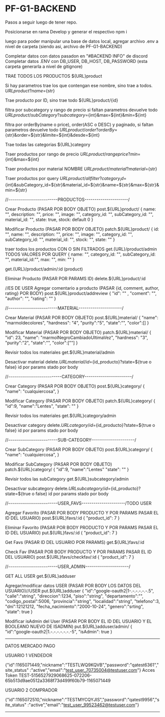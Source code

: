 # PF-G1-BACKEND

Pasos a seguir luego de tener repo.

Posicionarse en rama Develop y generar el respectivo npm i

luego para poder manipular una base de datos local, agregar archivo .env a nivel de carpeta (siendo asi, archivo de PF-G1-BACKEND)

Completar datos con datos pasadon en "#BACKEND INFO" de discord
Completar datos .ENV con DB_USER, DB_HOST, DB_PASSWORD (esta carpeta generarla a nivel de gitignore)

TRAE TODOS LOS PRODUCTOS
${URL}product

Si hay parametros trae los que contengan ese nombre, sino trae a todos.
${URL}product?name=${str}

Trae producto por ID, sino trae todo
${URL}product/{id}

filtra por subcategory y rango de precio si faltan parametros devuelve todo
${URL}product/subCategory?subcategory=${int}&max=${int}&min=${int}

filtra por orderBy(name o price), order(ASC o DESC) y paginado, si faltan parametros devuelve todo
${URL}product/order?orderBy=${str}&order=${str}&limite=${int}&desde=${int}

Trae todas las categorias
${URL}category

Traer productos por rango de precio
${URL}product/rangeprice?min=${int}&max=${int}

Traer productos por material NOMBRE
${URL}product/material?material=${str}

Traer productos por query
${URL}product/allfilter?category_id=${int}&subCategory_id=${str}&material_id=${str}&name=${str}&max=${str}&min=${str}


//-------------------------PRODUCTOS----------------------/


Crear Producto  (PASAR POR BODY OBJETO)
post.${URL}product/
{
name: "",
description: "",
price: "",
image: "",
category_id: "",
subCategory_id: "",
material_id: "",
state: true,
stock: default 0
}


Modificar Producto (PASAR POR BODY OBJETO)
patch.${URL}product/
{
id: "",
name: "",
description: "",
price: "",
image: "",
category_id: "",
subCategory_id: "",
material_id: "",
stock: "",
state: ""
}

traer todos los productos CON O SIN FILTRADOS
get.{URL}/product/admin TODOS VALORES POR QUERY
{
    name: "",
    category_id: "",
    subCategory_id: "",
    material_id:"",
    max: "",
    min: ""
}

get.{URL}/product/admin/:id (product)

Eliminar Producto (PASAR POR PARAMS ID)
delete.${URL}product/:id


//ES DE USER
Agregar comentario a producto (PASAR {id, comment, author, rating} POR BODY)
post.${URL}product/addreview
{
    "id": "" ,
    "coment": "",
    "author": "",
    "rating": ""
}



//-------------------------MATERIAL----------------------/

Crear Material  (PASAR POR BODY OBJETO)
post.${URL}material/
{
    "name": "marmoldecolores",
    "hardness": "4",
    "purity":"5",
    "state":"",
    "color":[]
}


Modificar Material (PASAR POR BODY OBJETO)
patch.${URL}material/
{
    "id": 23,
    "name": "marmolNegroCambiadoUltimaVez",
    "hardness": "3",
    "purity":"2",
    "state":"",
    "color":[""]
}

Revisir todos los materiales 
get.${URL}material/admin


Desactivar material
delete.${URL}material/id=${id_producto}?state=${true o false}
id por params
stado por body

//---------------------------CATEGORY------------------------/

Crear Category  (PASAR POR BODY OBJETO)
post.${URL}category/
{
    "name": "cualquiercosa",
}

Modificar Category (PASAR POR BODY OBJETO)
patch.${URL}category/
{
    "id":9,
    "name":"Lentes",
    "state": ""
}

Revisir todos los materiales 
get.${URL}category/admin


Desactivar category
delete.${URL}category/id=${id_producto}?state=${true o false}
id por params
stado por body


//-------------------------SUB-CATEGORY----------------------/

Crear SubCategory  (PASAR POR BODY OBJETO)
post.${URL}category/
{
    "name": "cualquiercosa",
}

Modificar SubCategory (PASAR POR BODY OBJETO)
patch.${URL}category/
{
    "id":9,
    "name":"Lentes"
    "state": ""
}

Revisir todos las subCategory 
get.${URL}subcategory/admin


Desactivar subcategory
delete.${URL}subcategory/id=${id_producto}?state=${true o false}
id por params
stado por body

//-------------------------USER_FAVS----------------------/TODO USER

Agregar Favorito  (PASAR POR BODY PRODUCTO Y POR PARAMS PASAR EL ID DEL USUARIO)
post.${URL}favs/:id
{
    "product_id": 7
}

Eliminar Favorito  (PASAR POR BODY PRODUCTO Y POR PARAMS PASAR EL ID DEL USUARIO)
put.${URL}favs/:id
{
    "product_id": 7
}

Get Favs (PASAR ID DEL USUARIO POR PARAMS)
get.${URL}favs/:id

Check Fav (PASAR POR BODY PRODUCTO Y POR PARAMS PASAR EL ID DEL USUARIO)
post.${URL}favs/checkfav/:id
{
    "product_id": 7
}


//-------------------------USER_ADMIN----------------------/

GET ALL USER 
get.${URL}adduser

Agregar/modificar datos USER  (PASAR POR BODY LOS DATOS DEL USUARIO)//USER
put.${URL}adduser
{
  "id":"google-oauth2|1-.-.-.-.-.-.5",    
  "calle":"string",
  "direccion":1234,
  "piso":"string",
  "departamento":"",
  "codigo_postal":5006,
  "provincia":"string",
  "localidad":"string",
  "telefono":3,
  "dni":12121212,
  "fecha_nacimiento":"2000-10-24",
  "genero":"srting",
  "state": true
}

Modificar isAdmin del User (PASAR POR BODY EL ID DEL USUARIO Y EL BOOLEANO NUEVO DE ISADMIN)
put.${URL}adduser/admin/
{
    "id":"google-oauth2|1.-.-.-.-.-.-.-5",
    "isAdmin": true
}



------------------------------------------------------------------------------------

DATOS MERCADO PAGO

USUARIO 1 VENDEDOR

{"id":1165071449,"nickname":"TESTLWQ9KQVB","password":"qatest6361","site_status"
:"active","email":"test_user_70735004@testuser.com"}
Acces Token TEST-5156527929068625-072206-65b513d9ae0512a3368f73d499f60b79-1165071449


USUARIO 2 COMPRADOR

{"id":1165072510,"nickname":"TESTMYCQYJIS","password":"qatest9956","site_status"
:"active","email":"test_user_99523462@testuser.com"}

------------------------------------------------------------------------------------